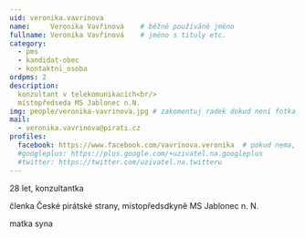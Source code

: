 ```yaml
---
uid: veronika.vavrinova
name:     Veronika Vavřinová   	# běžně používáné jméno
fullname: Veronika Vavřinová   	# jméno s tituly etc.
category:
  - pms
  - kandidat-obec
  - kontaktni_osoba  
ordpms: 2
description: 
  konzultant v telekomunikacích<br/>
  místopředseda MS Jablonec n.N.
img: people/veronika-vavrinova.jpg # zakomentuj radek dokud není fotka
mail:
  - veronika.vavrinova@pirati.cz
profiles:
  facebook: https://www.facebook.com/vavrinova.veronika  # pokud nema, staci smazat tuto radku
  #googleplus: https://plus.google.com/+uzivatel.na.googleplus
  #twitter: https://twitter.com/uzivatel.na.twitteru
---
```


28 let, konzultantka

členka České pirátské strany, místopředsdkyně MS Jablonec n. N.

matka syna


